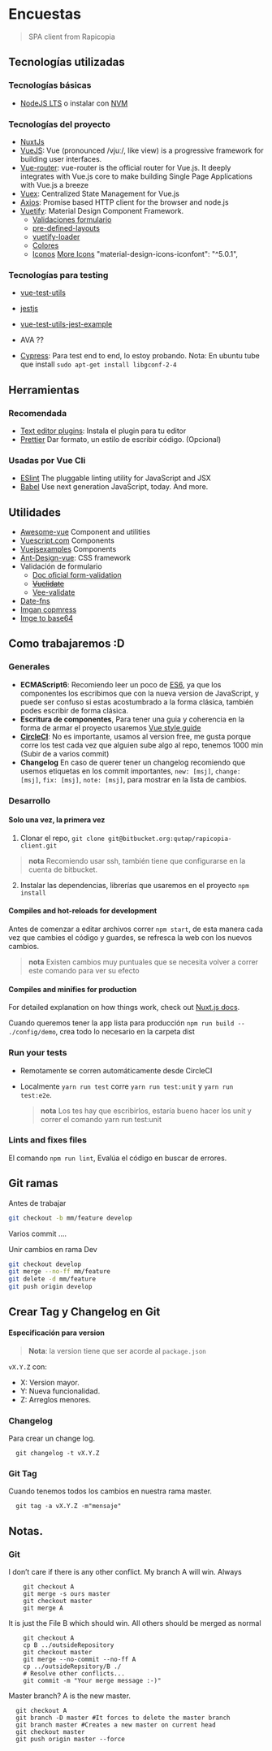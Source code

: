 # Encuestas

> SPA client from Rapicopia

## Tecnologías utilizadas

### Tecnologías básicas

- [NodeJS LTS](https://nodejs.org/) o instalar con [NVM](https://github.com/creationix/nvm)

### Tecnologías del proyecto

- [NuxtJs](https://nuxtjs.org)
- [VueJS](https://vuejs.org): Vue (pronounced /vjuː/, like view) is a progressive framework for building user interfaces.
- [Vue-router](https://github.com/vuejs/vue-router): vue-router is the official router for Vue.js. It deeply integrates with Vue.js core to make building Single Page Applications with Vue.js a breeze
- [Vuex](https://github.com/vuejs/vuex): Centralized State Management for Vue.js
- [Axios](https://github.com/axios/axios): Promise based HTTP client for the browser and node.js
- [Vuetify](https://vuetifyjs.com/en/): Material Design Component Framework.
  - [Validaciones formulario](https://vuetifyjs.com/en/components/forms)
  - [pre-defined-layouts](https://vuetifyjs.com/en/layout/pre-defined)
  - [vuetify-loader](https://github.com/vuetifyjs/vuetify-loader)
  - [Colores](https://vuetifyjs.com/en/style/colors)
  - [Iconos](https://material.io/tools/icons) [More Icons](https://materialdesignicons.com/) "material-design-icons-iconfont": "^5.0.1",

### Tecnologías para testing

- [vue-test-utils](https://vue-test-utils.vuejs.org)
- [jestjs](https://jestjs.io)
- [vue-test-utils-jest-example](https://github.com/vuejs/vue-test-utils-jest-example)
- AVA ??

- [Cypress](https://docs.cypress.io/guides/overview/why-cypress.html#In-a-nutshell): Para test end to end, lo estoy probando.
  Nota: En ubuntu tube que install `sudo apt-get install libgconf-2-4`

## Herramientas

### Recomendada

- [Text editor plugins](https://github.com/vuejs/awesome-vue#source-code-editing): Instala el plugin para tu editor
- [Prettier](https://prettier.io/) Dar formato, un estilo de escribir código. (Opcional)

### Usadas por Vue Cli

- [ESlint](https://eslint.org/) The pluggable linting utility for JavaScript and JSX
- [Babel](https://babeljs.io/) Use next generation JavaScript, today. And more.

## Utilidades

- [Awesome-vue](https://github.com/vuejs/awesome-vue) Component and utilities
- [Vuescript.com](https://www.vuescript.com/) Components
- [Vuejsexamples](https://vuejsexamples.com/) Components
- [Ant-Design-vue](https://vuecomponent.github.io/ant-design-vue/docs/vue/introduce): CSS framework
- Validación de formulario
  - [Doc oficial form-validation](https://vuejs.org/v2/cookbook/form-validation.html)
  - ~~[Vuelidate](https://github.com/monterail/vuelidate)~~
  - [Vee-validate](https://github.com/baianat/vee-validate)
- [Date-fns](https://date-fns.org/docs/Getting-Started)
- [Imgan copmress](https://imageoptim.com/online)
- [Imge to base64](https://www.base64-image.de/)

## Como trabajaremos :D

### Generales

- **ECMAScript6**: Recomiendo leer un poco de [ES6](es6-features.org), ya que los componentes los escribimos que con la nueva version de JavaScript, y puede ser confuso si estas acostumbrado a la forma clásica, también podes escribir de forma clásica.
- **Escritura de componentes**, Para tener una guia y coherencia en la forma de armar el proyecto usaremos [Vue style guide](https://vuejs.org/v2/style-guide)
- **[CircleCI](https://circleci.com)**: No es importante, usamos al version free, me gusta porque corre los test cada vez que alguien sube algo al repo, tenemos 1000 min (Subir de a varios commit)
- **Changelog** En caso de querer tener un changelog recomiendo que usemos etiquetas en los commit importantes, `new: [msj]`, `change: [msj]`, `fix: [msj]`, `note: [msj]`, para mostrar en la lista de cambios.

### Desarrollo

#### Solo una vez, la primera vez

1. Clonar el repo, `git clone git@bitbucket.org:qutap/rapicopia-client.git`

> **nota** Recomiendo usar ssh, también tiene que configurarse en la cuenta de bitbucket.

2. Instalar las dependencias, librerías que usaremos en el proyecto `npm install`

#### Compiles and hot-reloads for development

Antes de comenzar a editar archivos correr `npm start`, de esta manera cada
vez que cambies el código y guardes, se refresca la web con los nuevos cambios.

> **nota** Existen cambios muy puntuales que se necesita volver a correr este
> comando para ver su efecto

#### Compiles and minifies for production

For detailed explanation on how things work, check out [Nuxt.js docs](https://nuxtjs.org).

Cuando queremos tener la app lista para producción `npm run build -- ./config/demo`,
crea todo lo necesario en la carpeta dist

### Run your tests

- Remotamente se corren automáticamente desde CircleCI

- Localmente `yarn run test` corre `yarn run test:unit` y `yarn run test:e2e`.
  > **nota** Los tes hay que escribirlos, estaría bueno hacer los unit y correr el comando yarn run test:unit

### Lints and fixes files

El comando `npm run lint`, Evalúa el código en buscar de errores.

## Git ramas

Antes de trabajar

```bash
git checkout -b mm/feature develop
```

Varios commit ....

Unir cambios en rama Dev

```bash
git checkout develop
git merge --no-ff mm/feature
git delete -d mm/feature
git push origin develop
```

## Crear Tag y Changelog en Git

#### Especificación para version

> **Nota**: la version tiene que ser acorde al `package.json`

`vX.Y.Z` con:

- X: Version mayor.
- Y: Nueva funcionalidad.
- Z: Arreglos menores.

### Changelog

Para crear un change log.

```shell
  git changelog -t vX.Y.Z
```

### Git Tag

Cuando tenemos todos los cambios en nuestra rama master.

```shell
  git tag -a vX.Y.Z -m"mensaje"
```

## Notas.

### Git

I don’t care if there is any other conflict. My branch A will win. Always

```shell
    git checkout A
    git merge -s ours master
    git checkout master
    git merge A
```

It is just the File B which should win. All others should be merged as normal

```shell
    git checkout A
    cp B ../outsideRepository
    git checkout master
    git merge --no-commit --no-ff A
    cp ../outsideRepsitory/B ./
    # Resolve other conflicts...
    git commit -m "Your merge message :-)"
```

Master branch? A is the new master.

```shell
  git checkout A
  git branch -D master #It forces to delete the master branch
  git branch master #Creates a new master on current head
  git checkout master
  git push origin master --force
```
